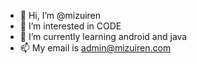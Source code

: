 - 👋 Hi, I’m @mizuiren
- 👀 I’m interested in CODE
- 🌱 I’m currently learning android and java
- 📫 My email is admin@mizuiren.com

<!---
mizuiren/mizuiren is a ✨ special ✨ repository because its `README.md` (this file) appears on your GitHub profile.
You can click the Preview link to take a look at your changes.
--->
